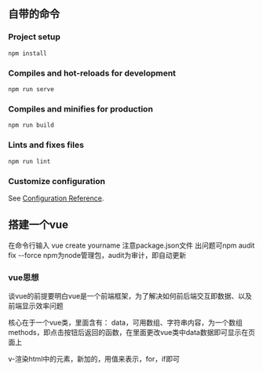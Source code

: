## 自带的命令

### Project setup
```
npm install
```

### Compiles and hot-reloads for development
```
npm run serve
```

### Compiles and minifies for production
```
npm run build
```

### Lints and fixes files
```
npm run lint
```

### Customize configuration
See [Configuration Reference](https://cli.vuejs.org/config/).

## 搭建一个vue
在命令行输入 vue create yourname
注意package.json文件
出问题可npm audit fix --force
npm为node管理包，audit为审计，即自动更新

### vue思想
谈vue的前提要明白vue是一个前端框架，为了解决如何前后端交互即数据、以及前端显示效率问题

核心在于一个vue类，里面含有：
data，可用数组、字符串内容，为一个数组
methods，即点击按钮后返回的函数，在里面更改vue类中data数据即可显示在页面上

v-渲染html中的元素，新加的，用值来表示，for，if即可